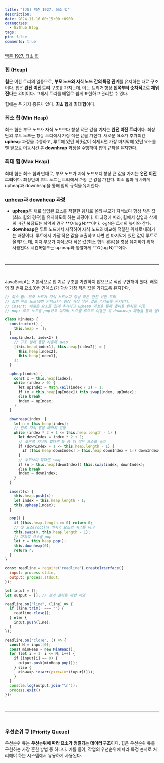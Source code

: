 ```yaml
---
title: "[JS] 백준 1927. 최소 힙"
description: 
date: 2024-11-16 00:15:00 +0900
categories:
  - Github Blog
tags: 
pin: false
comments: true
---
```

[백준 1927. 최소 힙](https://www.acmicpc.net/problem/1927)
<br/>
### 힙 (Heap)

**힙**은 이진 트리의 일종으로, **부모 노드와 자식 노드 간의 특정 관계**를 유지하는 자료 구조이다. 힙은 **완전 이진 트리** 구조를 가지는데, 이는 트리가 항상 **왼쪽부터 순차적으로 채워진다**는 의미이다. 그래서 트리를 배열로 쉽게 표현하고 관리할 수 있다.

힙에는 두 가지 종류가 있다. **최소 힙**과 **최대 힙**이다. 

### 최소 힙 (Min Heap)

최소 힙은 부모 노드가 자식 노드보다 항상 작은 값을 가지는 **완전 이진 트리**이다. 최상단의 루트 노드는 항상 트리에서 가장 작은 값을 가진다. 새로운 요소가 추가되면 **upheap** 과정을 수행하고, 루트에 있던 최솟값이 삭제되면 가장 마지막에 있던 요소를 맨 앞으로 이동시킨 후 **downheap** 과정을 수행하여 힙의 규칙을 유지한다.

### 최대 힙 (Max Heap)

최대 힙은 최소 힙과 반대로, 부모 노드가 자식 노드보다 항상 큰 값을 가지는 **완전 이진 트리**이다. 최상단의 루트 노드는 트리에서 가장 큰 값을 가진다. 최소 힙과 유사하게 upheap과 downheap을 통해 힙의 규칙을 유지한다.

### upheap과 downheap 과정

- **upheap**은 새로 삽입된 요소를 적절한 위치로 올려 부모가 자식보다 항상 작은 값(최소 힙의 경우)을 유지하도록 하는 과정이다. 이 과정에 따라, 힙에서 삽입과 삭제의 시간 복잡도는 최악의 경우 **O(log N)**이다. logN은 트리의 높이와 같다.
- **downheap**은 루트 노드에서 시작하여 자식 노드와 비교해 적절한 위치로 내려가는 과정이다. 루트에서 가장 작은 값을 추출하고 나면 맨 마지막에 있던 값이 루트로 올라가는데, 이때 부모가 자식보다 작은 값(최소 힙의 경우)을 항상 유지하기 위해 사용된다. 시간복잡도는 upheap과 동일하게 **O(log N)**이다.

<br/>

___
<br/>

JavaScript는 기본적으로 힙 자료 구조를 지원하지 않으므로 직접 구현해야 했다. 배열의 첫 번째 요소(0번 인덱스)가 항상 가장 작은 값을 가지도록 유지한다.

```js
// 최소 힙: 부모 노드가 자식 노드보다 항상 작은 완전 이진 트리
// 힙의 루트 노드(0번 인덱스)가 항상 가장 작은 값을 가지도록 유지한다.
// insert: 새로운 요소를 힙에 추가하고 upheap 과정을 통해 올바른 위치로 이동
// pop: 루트 노드를 pop하고 마지막 노드를 루트로 이동한 뒤 downheap 과정을 통해 올바른 위치로 이동

class MinHeap {
  constructor() {
    this.heap = [];
  }
  swap(index1, index2) {
    // 구조 분해 할당 사용해 swap
    [this.heap[index1], this.heap[index2]] = [
      this.heap[index2],
      this.heap[index1],
    ];
  }

  upheap(index) {
    const x = this.heap[index];
    while (index > 0) {
      let upIndex = Math.ceil(index / 2) - 1;
      if (x < this.heap[upIndex]) this.swap(index, upIndex);
      else break;
      index = upIndex;
    }
  }

  downheap(index) {
    let n = this.heap[index];
    // 왼쪽 자식 없을 때까지 진행
    while (index * 2 + 1 <= this.heap.length - 1) {
      let downIndex = index * 2 + 1;
      // 오른쪽 자식이 있다면 둘 중 더 작은 요소를 골라
      if (downIndex + 1 <= this.heap.length - 1) {
        if (this.heap[downIndex] > this.heap[downIndex + 1]) downIndex++;
      }
      // 부모보다 작다면 swap
      if (n > this.heap[downIndex]) this.swap(index, downIndex);
      else break;
      index = downIndex;
    }
  }

  insert(x) {
    this.heap.push(x);
    let index = this.heap.length - 1;
    this.upheap(index);
  }

  pop() {
    if (this.heap.length == 0) return 0;
    // 첫 요소(root)와 마지막 요소의 자리를 바꿈
    this.swap(0, this.heap.length - 1);
    // 마지막 요소를 pop
    let r = this.heap.pop();
    this.downheap(0);
    return r;
  }
}

const readline = require("readline").createInterface({
  input: process.stdin,
  output: process.stdout,
});

let input = [];
let output = []; // 결과 출력을 위한 배열

readline.on("line", (line) => {
  if (line.trim() === "") {
    readline.close();
  } else {
    input.push(line);
  }
});

readline.on("close", () => {
  const N = input[0];
  const minHeap = new MinHeap();
  for (let i = 1; i <= N; i++) {
    if (input[i] == 0) {
      output.push(minHeap.pop());
    } else {
      minHeap.insert(parseInt(input[i]));
    }
  }
  console.log(output.join("\n"));
  process.exit();
});

```

<br/>

___

<br/>

### 우선순위 큐 (Priority Queue)

우선순위 큐는 **우선순위에 따라 요소가 정렬되는 데이터 구조**이다. 힙은 우선순위 큐를 구현하는 가장 흔한 방법 중 하나다. 예를 들어, 작업의 우선순위에 따라 특정 순서로 처리해야 하는 시스템에서 유용하게 사용된다.